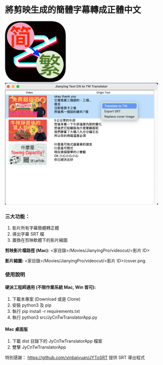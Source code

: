 # 將剪映生成的簡體字幕轉成正體中文
<img src="https://github.com/jackychu0830/jy-cn-tw-translator/blob/main/icon.png" width="200"/>
<img src="https://github.com/jackychu0830/jy-cn-tw-translator/blob/main/screenshot.png" width="640"/>

### 三大功能：
1. 影片所有字幕簡體轉正體
2. 導出字幕 SRT 檔
3. 置換在剪映軟體下的影片縮圖

**剪映影片檔路徑 (Mac):** <家目錄>/Movies/JianyingPro/videocut/<影片 ID>

**影片縮圖:** <家目錄>/Movies/JianyingPro/videocut/<影片 ID>/cover.png

### 使用說明

#### 硬派工程師適用 (不限作業系統 Mac, Win 皆可):
1. 下載本專案 (Download 或是 Clone)
2. 安裝 python3 及 pip
3. 執行 pip install -r requirements.txt
4. 執行 python3 src/JyCnTwTranslatorApp.py

#### Mac 桌面版
1. 下載 dist 目錄下的 JyCnTwTranslatorApp 檔案
2. 雙擊 JyCnTwTranslatorApp


特別感謝： https://github.com/yinbaiyuan/JYToSRT 提供 SRT 導出程式
